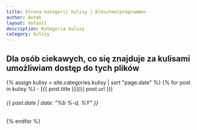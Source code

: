 ```yaml
---
title: Strona kategorii kulisy | Oldschoolprogrammer
author: Antek
layout: default
description: Kategoria kulisy
category: kulisy
---
```

Dla osób ciekawych, co się znajduje za kulisami umożliwiam dostęp do tych plików
-----
{% assign kulisy = site.categories.kulisy | sort "page.date" %}
{% for post in kulisy %}
    - [{{ post.title }}]({{ post.url }})
###### {{ post.date | date: "%b %-d, %Y" }}
{% endfor %}

